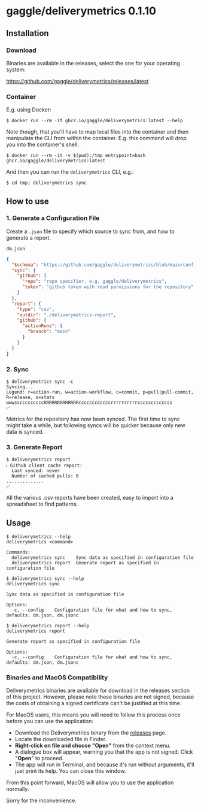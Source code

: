 # gaggle/deliverymetrics 0.1.10

## Installation

### Download
Binaries are available in the releases, select the one for your operating system:

https://github.com/gaggle/deliverymetrics/releases/latest

### Container
E.g. using Docker:
  ```shell
  $ docker run --rm -it ghcr.io/gaggle/deliverymetrics:latest --help
  ```

Note though, 
that you'll have to map local files into the container
and then manipulate the CLI from within the container. 
E.g. this command will drop you into the container's shell:

```shell
$ docker run --rm -it -v $(pwd):/tmp entrypoint=bash ghcr.io/gaggle/deliverymetrics:latest
```

And then you can run the `deliverymetrics` CLI, e.g.:

```shell
$ cd tmp; deliverymetrics sync
```

## How to use

### 1. Generate a Configuration File

Create a `.json` file to specify which source to sync from,
and how to generate a report.

`dm.json`

```json
{
  "$schema": "https://github.com/gaggle/deliverymetrics/blob/main/configuration-schema.json",
  "sync": {
    "github": {
      "repo": "repo specifier, e.g. gaggle/deliverymetrics",
      "token": "github token with read permissions for the repository"
    }
  },
  "report": {
    "type": "csv",
    "outdir": "./deliverymetrics-report",
    "github": {
      "actionRuns": {
        "branch": "main"
      }
    }
  }
}
```

### 2. Sync

```shell
$ deliverymetrics sync -c
Syncing...
Legend: r=action-run, w=action-workflow, c=commit, p=pull|pull-commit, R=release, s=stats
wwwsscccccccccRRRRRRRRRRRRRccccccccccccrrrrrrrrrrcccccccccccss
✅
```

Metrics for the repository has now been synced.
The first time to sync might take a while,
but following syncs will be quicker because only new data is synced.

### 3. Generate Report

```shell
$ deliverymetrics report
ℹ Github client cache report:
  Last synced: never
  Number of cached pulls: 0
..............
✅

```

All the various .csv reports have been created,
easy to import into a spreadsheet to find patterns.

## Usage

```shell
$ deliverymetrics --help
deliverymetrics <command>

Commands:
  deliverymetrics sync    Sync data as specified in configuration file
  deliverymetrics report  Generate report as specified in configuration file
```

```shell
$ deliverymetrics sync --help
deliverymetrics sync

Sync data as specified in configuration file

Options:
  -c, --config    Configuration file for what and how to sync, defaults: dm.json, dm.jsonc    
```

```shell
$ deliverymetrics report --help
deliverymetrics report

Generate report as specified in configuration file

Options:
  -c, --config    Configuration file for what and how to sync, defaults: dm.json, dm.jsonc
```

### Binaries and MacOS Compatibility

Deliverymetrics binaries are available for download in the releases section of this project.
However, please note these binaries are not signed,
because the costs of obtaining a signed certificate can't be justified at this time.

For MacOS users,
this means you will need to follow this process once before you can use the application:

* Download the Deliverymetrics binary from the [releases] page.
* Locate the downloaded file in Finder.
* **Right-click on file and choose "Open"** from the context menu.
* A dialogue box will appear, warning you that the app is not signed. Click "**Open**" to proceed.
* The app will run in Terminal,
  and because it's run without arguments, it'll just print its help.
  You can close this window.

From this point forward,
MacOS will allow you to use the application normally.

Sorry for the inconvenience.

[releases]: https://github.com/gaggle/deliverymetrics/releases
